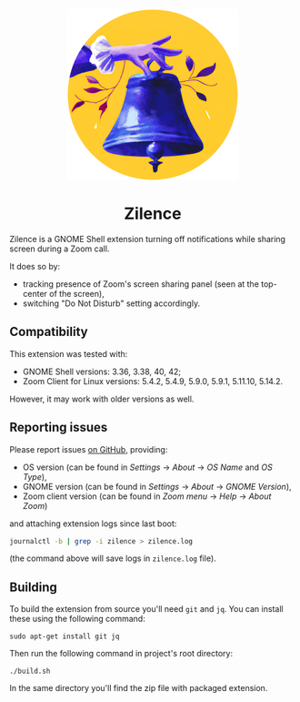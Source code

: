 <div align="center">
<img src="./assets/logo.png" alt="Logo" style="width: 300px" />
<h1>Zilence</h1>
</div>

Zilence is a GNOME Shell extension turning off notifications while sharing screen during a Zoom call.

It does so by:

* tracking presence of Zoom's screen sharing panel (seen at the top-center of the screen),
* switching "Do Not Disturb" setting accordingly.

## Compatibility

This extension was tested with:

* GNOME Shell versions: 3.36, 3.38, 40, 42;
* Zoom Client for Linux versions: 5.4.2, 5.4.9, 5.9.0, 5.9.1, 5.11.10, 5.14.2.

However, it may work with older versions as well.

## Reporting issues

Please report issues [on GitHub](https://github.com/apankowski/zilence/issues), providing:

* OS version (can be found in _Settings_ → _About_ → _OS Name_ and _OS Type_),
* GNOME version (can be found in _Settings_ → _About_ → _GNOME Version_),
* Zoom client version (can be found in _Zoom menu_ → _Help_ → _About Zoom_)

and attaching extension logs since last boot:

```bash
journalctl -b | grep -i zilence > zilence.log
```

(the command above will save logs in `zilence.log` file).

## Building

To build the extension from source you'll need `git` and `jq`. You can install these using the following command:

```shell
sudo apt-get install git jq
```

Then run the following command in project's root directory:

```shell
./build.sh
```

In the same directory you'll find the zip file with packaged extension.
